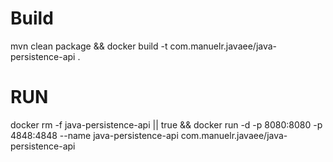 # Build
mvn clean package && docker build -t com.manuelr.javaee/java-persistence-api .

# RUN

docker rm -f java-persistence-api || true && docker run -d -p 8080:8080 -p 4848:4848 --name java-persistence-api com.manuelr.javaee/java-persistence-api 